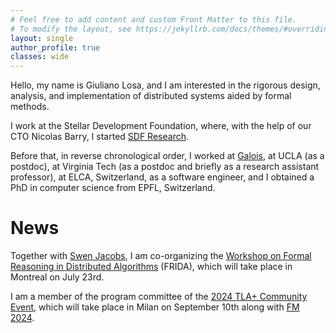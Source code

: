 ```yaml
---
# Feel free to add content and custom Front Matter to this file.
# To modify the layout, see https://jekyllrb.com/docs/themes/#overriding-theme-defaults
layout: single
author_profile: true
classes: wide
---
```


Hello, my name is Giuliano Losa, and I am interested in the rigorous design, analysis, and implementation of distributed systems aided by formal methods.

I work at the Stellar Development Foundation, where, with the help of our CTO Nicolas Barry, I started [SDF Research](https://research.stellar.org).

Before that, in reverse chronological order, I worked at [Galois](https://galois.com/), at UCLA (as a postdoc), at Virginia Tech (as a postdoc and briefly as a research assistant professor), at ELCA, Switzerland, as a software engineer, and I obtained a PhD in computer science from EPFL, Switzerland.

# News

Together with [Swen Jacobs](https://cispa.de/en/people/swen.jacobs/), I am co-organizing the [Workshop on Formal Reasoning in Distributed Algorithms](https://frida-2024.github.io) (FRIDA), which will take place in Montreal on July 23rd.

I am a member of the program committee of the [2024 TLA+ Community Event](https://conf.tlapl.us/2024-fm/), which will take place in Milan on September 10th along with [FM 2024](https://www.fm24.polimi.it/).
